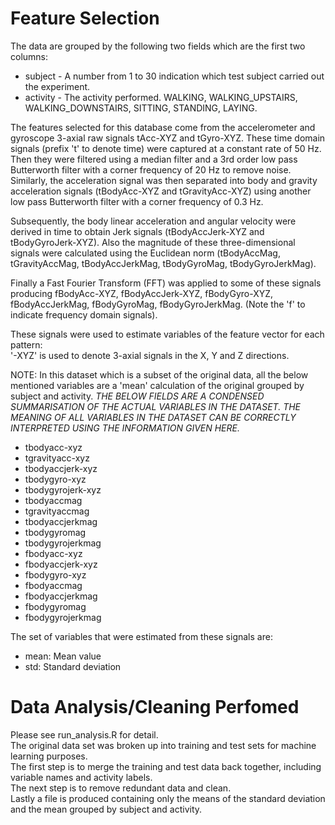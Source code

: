 Feature Selection 
=================

The data are grouped by the following two fields which are the first two columns:
- subject - A number from 1 to 30 indication which test subject carried out the experiment.
- activity - The activity performed. WALKING, WALKING_UPSTAIRS, WALKING_DOWNSTAIRS, SITTING, STANDING, LAYING.

The features selected for this database come from the accelerometer and gyroscope 3-axial raw signals tAcc-XYZ and tGyro-XYZ. These time domain signals (prefix 't' to denote time) were captured at a constant rate of 50 Hz. Then they were filtered using a median filter and a 3rd order low pass Butterworth filter with a corner frequency of 20 Hz to remove noise. Similarly, the acceleration signal was then separated into body and gravity acceleration signals (tBodyAcc-XYZ and tGravityAcc-XYZ) using another low pass Butterworth filter with a corner frequency of 0.3 Hz. 

Subsequently, the body linear acceleration and angular velocity were derived in time to obtain Jerk signals (tBodyAccJerk-XYZ and tBodyGyroJerk-XYZ). Also the magnitude of these three-dimensional signals were calculated using the Euclidean norm (tBodyAccMag, tGravityAccMag, tBodyAccJerkMag, tBodyGyroMag, tBodyGyroJerkMag). 

Finally a Fast Fourier Transform (FFT) was applied to some of these signals producing fBodyAcc-XYZ, fBodyAccJerk-XYZ, fBodyGyro-XYZ, fBodyAccJerkMag, fBodyGyroMag, fBodyGyroJerkMag. (Note the 'f' to indicate frequency domain signals). 

These signals were used to estimate variables of the feature vector for each pattern:  
'-XYZ' is used to denote 3-axial signals in the X, Y and Z directions.

NOTE: In this dataset which is a subset of the original data, all the below mentioned variables are a 'mean' calculation of the original grouped by subject and activity. *THE BELOW FIELDS ARE A CONDENSED SUMMARISATION OF THE ACTUAL VARIABLES IN THE DATASET. THE MEANING OF ALL VARIABLES IN THE DATASET CAN BE CORRECTLY INTERPRETED USING THE INFORMATION GIVEN HERE.*


- tbodyacc-xyz
- tgravityacc-xyz
- tbodyaccjerk-xyz
- tbodygyro-xyz
- tbodygyrojerk-xyz
- tbodyaccmag
- tgravityaccmag
- tbodyaccjerkmag
- tbodygyromag
- tbodygyrojerkmag
- fbodyacc-xyz
- fbodyaccjerk-xyz
- fbodygyro-xyz
- fbodyaccmag
- fbodyaccjerkmag
- fbodygyromag
- fbodygyrojerkmag


The set of variables that were estimated from these signals are: 

- mean: Mean value
- std: Standard deviation

Data Analysis/Cleaning Perfomed
================================
Please see run_analysis.R for detail.<br>
The original data set was broken up into training and test sets for machine learning purposes.<br>
The first step is to merge the training and test data back together, including variable names and activity labels.<br>
The next step is to remove redundant data and clean.<br>
Lastly a file is produced containing only the means of the standard deviation and the mean grouped by subject and activity.
 


